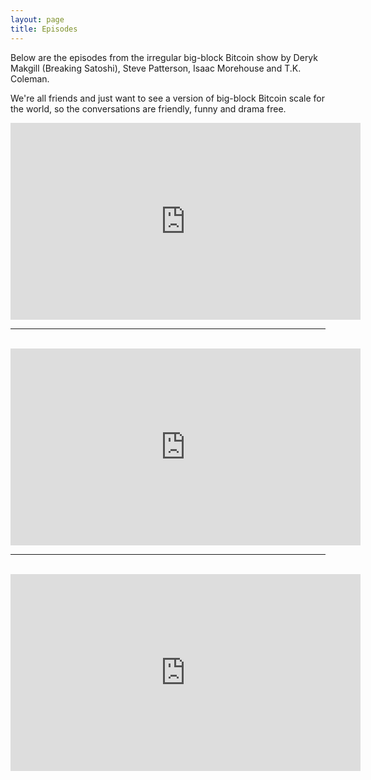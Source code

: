 ```yaml
---
layout: page
title: Episodes
---
```


Below are the episodes from the irregular big-block Bitcoin show by Deryk Makgill (Breaking Satoshi), Steve Patterson, Isaac Morehouse and T.K. Coleman. 

We're all friends and just want to see a version of big-block Bitcoin scale for the world, so the conversations are friendly, funny and drama free.

<iframe width="560" height="315" src="https://www.youtube.com/embed/TO8_HF8X-Iw" frameborder="0" allow="accelerometer; autoplay; encrypted-media; gyroscope; picture-in-picture" allowfullscreen></iframe><br>
<hr><br>
<iframe width="560" height="315" src="https://www.youtube.com/embed/DEEjp_YKs8s" frameborder="0" allow="accelerometer; autoplay; encrypted-media; gyroscope; picture-in-picture" allowfullscreen></iframe><br>
<hr><br>
<iframe width="560" height="315" src="https://www.youtube.com/embed/hEYQD_IXMpc" frameborder="0" allow="accelerometer; autoplay; encrypted-media; gyroscope; picture-in-picture" allowfullscreen></iframe>
